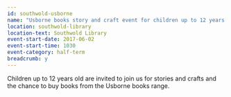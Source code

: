 ```yaml
---
id: southwold-usborne
name: "Usborne books story and craft event for children up to 12 years old"
location: southwold-library
location-text: Southwold Library
event-start-date: 2017-06-02
event-start-time: 1030
event-category: half-term
breadcrumb: y
---
```


Children up to 12 years old are invited to join us for stories and crafts and the chance to buy books from the Usborne books range.
